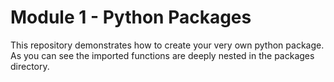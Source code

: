 # Module 1 - Python Packages

This repository demonstrates how to create your very own python package.
As you can see the imported functions are deeply nested in the packages directory.
